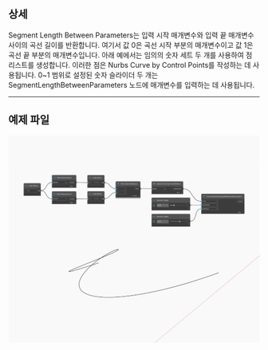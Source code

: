 ## 상세
Segment Length Between Parameters는 입력 시작 매개변수와 입력 끝 매개변수 사이의 곡선 길이를 반환합니다. 여기서 값 0은 곡선 시작 부분의 매개변수이고 값 1은 곡선 끝 부분의 매개변수입니다. 아래 예에서는 임의의 숫자 세트 두 개를 사용하여 점 리스트를 생성합니다. 이러한 점은 Nurbs Curve by Control Points를 작성하는 데 사용됩니다. 0~1 범위로 설정된 숫자 슬라이더 두 개는 SegmentLengthBetweenParameters 노드에 매개변수를 입력하는 데 사용됩니다.
___
## 예제 파일

![SegmentLengthBetweenParameters](./Autodesk.DesignScript.Geometry.Curve.SegmentLengthBetweenParameters_img.jpg)

